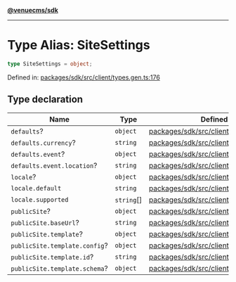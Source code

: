 [**@venuecms/sdk**](../Index.md)

***

# Type Alias: SiteSettings

```ts
type SiteSettings = object;
```

Defined in: [packages/sdk/src/client/types.gen.ts:176](https://github.com/venuecms/sdk/blob/6283acc845335a99eac7e210bd07dad1da30061f/packages/sdk/src/client/types.gen.ts#L176)

## Type declaration

| Name | Type | Defined in |
| ------ | ------ | ------ |
| <a id="defaults"></a> `defaults`? | `object` | [packages/sdk/src/client/types.gen.ts:181](https://github.com/venuecms/sdk/blob/6283acc845335a99eac7e210bd07dad1da30061f/packages/sdk/src/client/types.gen.ts#L181) |
| `defaults.currency`? | `string` | [packages/sdk/src/client/types.gen.ts:182](https://github.com/venuecms/sdk/blob/6283acc845335a99eac7e210bd07dad1da30061f/packages/sdk/src/client/types.gen.ts#L182) |
| `defaults.event`? | `object` | [packages/sdk/src/client/types.gen.ts:183](https://github.com/venuecms/sdk/blob/6283acc845335a99eac7e210bd07dad1da30061f/packages/sdk/src/client/types.gen.ts#L183) |
| `defaults.event.location`? | `string` | [packages/sdk/src/client/types.gen.ts:184](https://github.com/venuecms/sdk/blob/6283acc845335a99eac7e210bd07dad1da30061f/packages/sdk/src/client/types.gen.ts#L184) |
| <a id="locale"></a> `locale`? | `object` | [packages/sdk/src/client/types.gen.ts:177](https://github.com/venuecms/sdk/blob/6283acc845335a99eac7e210bd07dad1da30061f/packages/sdk/src/client/types.gen.ts#L177) |
| `locale.default` | `string` | [packages/sdk/src/client/types.gen.ts:178](https://github.com/venuecms/sdk/blob/6283acc845335a99eac7e210bd07dad1da30061f/packages/sdk/src/client/types.gen.ts#L178) |
| `locale.supported` | `string`[] | [packages/sdk/src/client/types.gen.ts:179](https://github.com/venuecms/sdk/blob/6283acc845335a99eac7e210bd07dad1da30061f/packages/sdk/src/client/types.gen.ts#L179) |
| <a id="publicsite"></a> `publicSite`? | `object` | [packages/sdk/src/client/types.gen.ts:187](https://github.com/venuecms/sdk/blob/6283acc845335a99eac7e210bd07dad1da30061f/packages/sdk/src/client/types.gen.ts#L187) |
| `publicSite.baseUrl`? | `string` | [packages/sdk/src/client/types.gen.ts:188](https://github.com/venuecms/sdk/blob/6283acc845335a99eac7e210bd07dad1da30061f/packages/sdk/src/client/types.gen.ts#L188) |
| `publicSite.template`? | `object` | [packages/sdk/src/client/types.gen.ts:189](https://github.com/venuecms/sdk/blob/6283acc845335a99eac7e210bd07dad1da30061f/packages/sdk/src/client/types.gen.ts#L189) |
| `publicSite.template.config`? | `object` | [packages/sdk/src/client/types.gen.ts:191](https://github.com/venuecms/sdk/blob/6283acc845335a99eac7e210bd07dad1da30061f/packages/sdk/src/client/types.gen.ts#L191) |
| `publicSite.template.id`? | `string` | [packages/sdk/src/client/types.gen.ts:190](https://github.com/venuecms/sdk/blob/6283acc845335a99eac7e210bd07dad1da30061f/packages/sdk/src/client/types.gen.ts#L190) |
| `publicSite.template.schema`? | `object` | [packages/sdk/src/client/types.gen.ts:194](https://github.com/venuecms/sdk/blob/6283acc845335a99eac7e210bd07dad1da30061f/packages/sdk/src/client/types.gen.ts#L194) |
